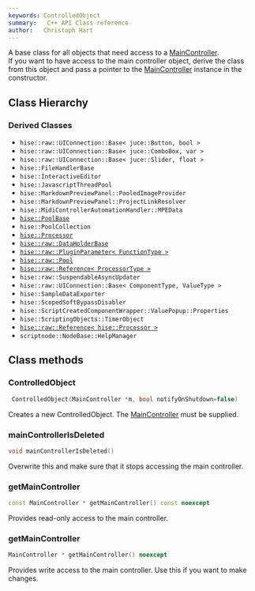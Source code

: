 ```yaml
---
keywords: ControlledObject
summary:   C++ API Class reference
author:   Christoph Hart
---
```


A base class for all objects that need access to a [MainController](/cpp_api/hise/classhise_1_1_main_controller).  
If you want to have access to the main controller object, derive the class from this object and pass a pointer to the [MainController](/cpp_api/hise/classhise_1_1_main_controller) instance in the constructor.   
## Class Hierarchy


### Derived Classes

- `hise::raw::UIConnection::Base< juce::Button, bool >`  
- `hise::raw::UIConnection::Base< juce::ComboBox, var >`  
- `hise::raw::UIConnection::Base< juce::Slider, float >`  
- `hise::FileHandlerBase`  
- `hise::InteractiveEditor`  
- `hise::JavascriptThreadPool`  
- `hise::MarkdownPreviewPanel::PooledImageProvider`  
- `hise::MarkdownPreviewPanel::ProjectLinkResolver`  
- `hise::MidiControllerAutomationHandler::MPEData`  
- [`hise::PoolBase`](/cpp_api/hise/classhise_1_1_pool_base)  
- `hise::PoolCollection`  
- [`hise::Processor`](/cpp_api/hise/classhise_1_1_processor)  
- [`hise::raw::DataHolderBase`](/cpp_api/raw/classhise_1_1raw_1_1_data_holder_base)  
- [`hise::raw::PluginParameter< FunctionType >`](/cpp_api/raw/classhise_1_1raw_1_1_plugin_parameter)  
- [`hise::raw::Pool`](/cpp_api/raw/classhise_1_1raw_1_1_pool)  
- [`hise::raw::Reference< ProcessorType >`](/cpp_api/raw/classhise_1_1raw_1_1_reference)  
- `hise::raw::SuspendableAsyncUpdater`  
- `hise::raw::UIConnection::Base< ComponentType, ValueType >`  
- `hise::SampleDataExporter`  
- `hise::ScopedSoftBypassDisabler`  
- `hise::ScriptCreatedComponentWrapper::ValuePopup::Properties`  
- `hise::ScriptingObjects::TimerObject`  
- [`hise::raw::Reference< hise::Processor >`](/cpp_api/raw/classhise_1_1raw_1_1_reference)  
- `scriptnode::NodeBase::HelpManager`  


## Class methods

### ControlledObject

```cpp
 ControlledObject(MainController *m, bool notifyOnShutdown=false)
```

Creates a new ControlledObject. The [MainController](/cpp_api/hise/classhise_1_1_main_controller) must be supplied.   

### mainControllerIsDeleted

```cpp
void mainControllerIsDeleted()
```

Overwrite this and make sure that it stops accessing the main controller.   

### getMainController

```cpp
const MainController * getMainController() const noexcept
```

Provides read-only access to the main controller.   

### getMainController

```cpp
MainController * getMainController() noexcept
```

Provides write access to the main controller. Use this if you want to make changes.   
